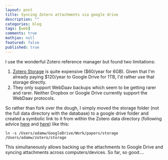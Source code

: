 ```yaml
---
layout: post
title: Syncing Zotero attachments via google drive
description: ""
categories: blog
tags: [web]
comments: true
mathjax: null
featured: false
published: true
---
```


I use the wonderful Zotero reference manager but found two limitations:

1. [Zotero Storage](https://www.zotero.org/support/storage) is quite expensive ($60/year for 6GB).  Given that I'm already paying $120/year to Google Drive for 1TB, I'd rather use that storage directly.
2. They only support WebDaav backups which seem to be getting rarer and rarer.  Neither Dropbox or Google Drive currently support the WebDaav protocols.

So rather than fork over the dough, I simply moved the storage folder (not the full data directory with the database) to a google drive folder and created a symbolic link to it from within the Zotero data directory (following advice [here](https://zotpad.uservoice.com/knowledgebase/articles/103395-what-is-a-symbolic-link-and-why-should-i-use-one-w) and [here](https://forums.zotero.org/discussion/16827/standalone-dropbox-sync/)) like this:

```ln -s /Users/adamw/GoogleDrive/Work/papers/storage /Users/adamw/zotero/storage```

This simultaneously allows backing up the attachments to Google Drive and syncing attachments across computers/devices.  So far, so good....  